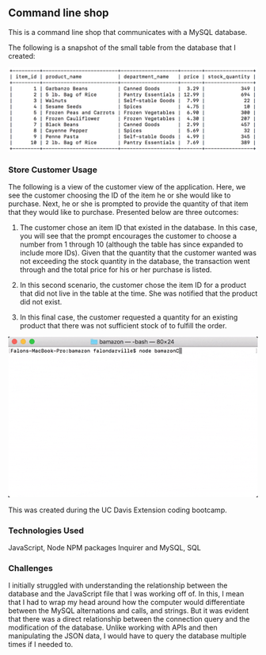 ## Command line shop

This is a command line shop that communicates with a MySQL database. 

The following is a snapshot of the small table from the database that I created:

![alt-text](bamazon.png)

### Store Customer Usage

The following is a view of the customer view of the application. Here, we see the customer choosing the ID of the item he or she would like to purchase. Next, he or she is prompted to provide the quantity of that item that they would like to purchase. Presented below are three outcomes:

1. The customer chose an item ID that existed in the database. In this case, you will see that the prompt encourages the customer to choose a number from 1 through 10 (although the table has since expanded to include more IDs). Given that the quantity that the customer wanted was not exceeding the stock quantity in the database, the transaction went through and the total price for his or her purchase is listed.

2. In this second scenario, the customer chose the item ID for a product that did not live in the table at the time. She was notified that the product did not exist. 

3. In this final case, the customer requested a quantity for an existing product that there was not sufficient stock of to fulfill the order. 

![alt-text](bamazon.gif)

This was created during the UC Davis Extension coding bootcamp.

### Technologies Used

JavaScript, Node NPM packages Inquirer and MySQL, SQL

### Challenges 

I initially struggled with understanding the relationship between the database and the JavaScript file that I was working off of. In this, I mean that I had to wrap my head around how the computer would differentiate between the MySQL alternations and calls, and strings. But it was evident that there was a direct relationship between the connection query and the modification of the database. Unlike working with APIs and then manipulating the JSON data, I would have to query the database multiple times if I needed to. 